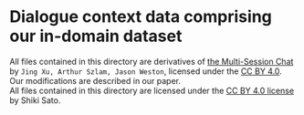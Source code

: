 # Dialogue context data comprising our in-domain dataset

All files contained in this directory are derivatives of [the Multi-Session Chat](https://parl.ai/projects/msc/) by `Jing Xu, Arthur Szlam, Jason Weston`, licensed under the [CC BY 4.0](https://creativecommons.org/licenses/by/4.0/).  
Our modifications are described in our paper.  
All files contained in this directory are licensed under the [CC BY 4.0 license](https://creativecommons.org/licenses/by/4.0/) by Shiki Sato.
